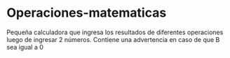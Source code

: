 # Operaciones-matematicas
Pequeña calculadora que ingresa los resultados de diferentes operaciones luego de ingresar 2 números.
Contiene una advertencia en caso de que B sea igual a 0
